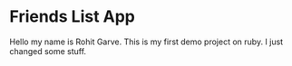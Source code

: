 # Friends List App

Hello my name is Rohit Garve.
This is my  first demo project
on ruby. 
I just changed some stuff.